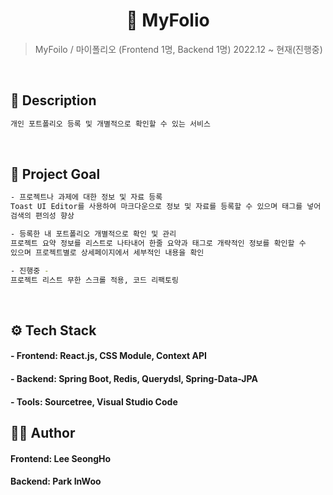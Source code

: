 <h1 align="center">📝 MyFolio</h1>
<p>
</p>

> MyFoilo / 마이폴리오 (Frontend 1명, Backend 1명) 2022.12 ~ 현재(진행중)

<br>

## 📝 Description
```sh
개인 포트폴리오 등록 및 개별적으로 확인할 수 있는 서비스
```

<br>

## 📌 Project Goal
```sh
- 프로젝트나 과제에 대한 정보 및 자료 등록
Toast UI Editor를 사용하여 마크다운으로 정보 및 자료를 등록할 수 있으며 태그를 넣어 
검색의 편의성 향상

- 등록한 내 포트폴리오 개별적으로 확인 및 관리
프로젝트 요약 정보를 리스트로 나타내어 한줄 요약과 태그로 개략적인 정보를 확인할 수 
있으며 프로젝트별로 상세페이지에서 세부적인 내용을 확인

- 진행중 -
프로젝트 리스트 무한 스크롤 적용, 코드 리팩토링
```

<br>

## ⚙ Tech Stack
#### - Frontend: React.js, CSS Module, Context API
#### - Backend: Spring Boot, Redis, Querydsl, Spring-Data-JPA
#### - Tools: Sourcetree, Visual Studio Code

## 🤜🤛 Author
#### Frontend: Lee SeongHo
#### Backend: Park InWoo
